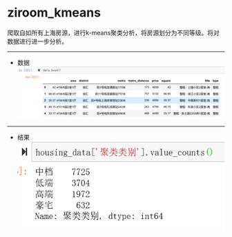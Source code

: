﻿# ziroom_kmeans
爬取自如所有上海房源，进行k-means聚类分析，将房源划分为不同等级。将对数据进行进一步分析。

---

- 数据
![data](pic/data.png)

---

- 结果
![result](pic/result.png)